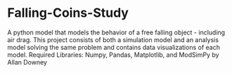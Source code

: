 # Falling-Coins-Study
A python model that models the behavior of a free falling object - including air drag. This project consists of both a simulation model and an analysis model solving the same problem and contains data visualizations of each model. Required Libraries: Numpy, Pandas, Matplotlib, and ModSimPy by Allan Downey
